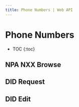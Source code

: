 ```yaml
---
title: Phone Numbers | Web API
---
```


# Phone Numbers

* TOC
{:toc}


## NPA NXX Browse

## DID Request

## DID Edit

